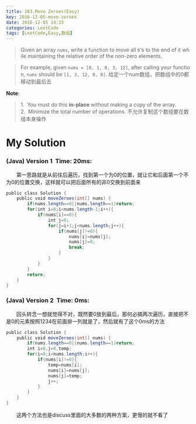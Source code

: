 ```yaml
---
title: 283.Move Zeroes(Easy)
key: 2016-12-05-move-zeroes
date: 2016-12-05 14:33
categories: LeetCode
tags: [LeetCode,Easy,数组]
---
```




>Given an array `nums`, write a function to move all `0`'s to the end of it while maintaining the relative order of the non-zero elements.

>For example, given `nums = [0, 1, 0, 3, 12]`, after calling your function, `nums` should be `[1, 3, 12, 0, 0]`.
给定一个num数组，把数组中的0都移动到最后去

**Note**:

>1.  You must do this **in-place** without making a copy of the array.
2.  Minimize the total number of operations.
不允许复制这个数组要在数组本身操作

# My Solution
### (Java) Version 1  Time: 20ms:
　　第一思路就是从前往后遍历，找到第一个为0的位置，就让它和后面第一个不为0的位置交换，这样就可以把后面所有的非0交换到前面来
```java
public class Solution {
    public void moveZeroes(int[] nums) {
        if(nums.length==0||nums.length==1)return;
        for(int i=0;i<nums.length-1;i++){
            if(nums[i]==0){
                int j=0;
                for(j=i+1;j<nums.length;j++){
                    if(nums[j]!=0){
                        nums[i]=nums[j];
                        nums[j]=0;
                        break;
                    }
                }
            }
        }
        return;
    }
}
```
### (Java) Version 2  Time: 0ms:
　　回头转念一想就觉得不对，既然要0放到最后，那何必搞两次遍历，直接把不是0的元素按照1234在前面排一列就是了，然后就有了这个0ms的方法
```java
public class Solution {
    public void moveZeroes(int[] nums) {
        if(nums.length==0||nums.length==1)return;
        int i=0,j=0,temp;
        for(i=0;i<nums.length;i++){
            if(nums[i]!=0){
                temp=nums[i];
                nums[i]=nums[j];
                nums[j]=temp;
                j++;
            }
        }
    }
}
```
　　这两个方法也是discuss里面的大多数的两种方案，更慢的就不看了
